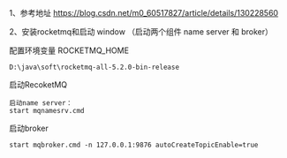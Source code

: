 1、参考地址
https://blog.csdn.net/m0_60517827/article/details/130228560

2、安装rocketmq和启动  window  （启动两个组件 name server  和 broker）

配置环境变量
ROCKETMQ_HOME

    D:\java\soft\rocketmq-all-5.2.0-bin-release

启动RecoketMQ

    启动name server：
    start mqnamesrv.cmd   

启动broker

    start mqbroker.cmd -n 127.0.0.1:9876 autoCreateTopicEnable=true



